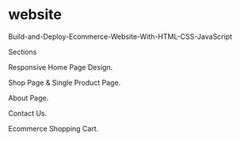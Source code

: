# website

Build-and-Deploy-Ecommerce-Website-With-HTML-CSS-JavaScript

Sections

Responsive Home Page Design.

Shop Page & Single Product Page.

About Page.

Contact Us.

Ecommerce Shopping Cart.

